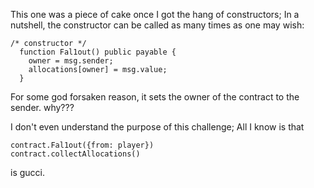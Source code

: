 This one was a piece of cake once I got the hang of constructors; In a nutshell, the constructor can be called as many times as one may wish:

```solidity
/* constructor */
  function Fal1out() public payable {
    owner = msg.sender;
    allocations[owner] = msg.value;
  }
```

For some god forsaken reason, it sets the owner of the contract to the sender. why???

I don't even understand the purpose of this challenge; All I know is that 
```solidity
contract.Fal1out({from: player})
contract.collectAllocations()
```

is gucci. 
